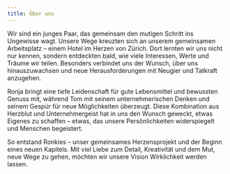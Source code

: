 ```yaml
---
title: Über uns
---
```


Wir sind ein junges Paar, das gemeinsam den mutigen Schritt ins Ungewisse wagt. Unsere Wege kreuzten sich an unserem gemeinsamen Arbeitsplatz – einem Hotel im Herzen von Zürich. Dort lernten wir uns nicht nur kennen, sondern entdeckten bald, wie viele Interessen, Werte und Träume wir teilen. Besonders verbindet uns der Wunsch, über uns hinauszuwachsen und neue Herausforderungen mit Neugier und Tatkraft anzugehen.

Ronja bringt eine tiefe Leidenschaft für gute Lebensmittel und bewussten Genuss mit, während Tom mit seinem unternehmerischen Denken und seinem Gespür für neue Möglichkeiten überzeugt. Diese Kombination aus Herzblut und Unternehmergeist hat in uns den Wunsch geweckt, etwas Eigenes zu schaffen – etwas, das unsere Persönlichkeiten widerspiegelt und Menschen begeistert.

So entstand Ronkies – unser gemeinsames Herzensprojekt und der Beginn eines neuen Kapitels. Mit viel Liebe zum Detail, Kreativität und dem Mut, neue Wege zu gehen, möchten wir unsere Vision Wirklichkeit werden lassen.
